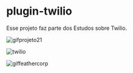 # plugin-twilio
Esse projeto faz parte dos Estudos sobre Twilio. 

![gifprojeto21](https://user-images.githubusercontent.com/54823595/119897031-3c7ddf80-bf16-11eb-9691-2217ff03e461.gif)

![twilio](https://user-images.githubusercontent.com/54823595/119892278-5c120980-bf10-11eb-88b4-a1f7d5f8e8f0.gif)

![giffeathercorp](https://user-images.githubusercontent.com/54823595/120075720-ce9df900-c078-11eb-943f-7fb2117f0506.gif)




